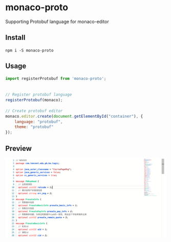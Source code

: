 # monaco-proto
Supporting Protobuf language for monaco-editor

## Install
`npm i -S monaco-proto`

## Usage
```javascript
import registerProtobuf from 'monaco-proto';


// Register protobuf language
registerProtobuf(monaco);

// Create protobuf editor
monaco.editor.create(document.getElementById("container"), {
	language: "protobuf",
	theme: "protobuf"
});
```

## Preview
![](preview.png)